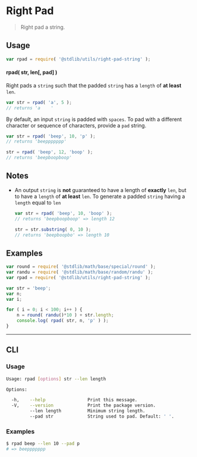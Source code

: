 Right Pad
===
> Right pad a string.

<!-- <usage> -->
## Usage

``` javascript
var rpad = require( '@stdlib/utils/right-pad-string' );
```

#### rpad( str, len[, pad] )

Right pads a `string` such that the padded `string` has a `length` of __at least__ `len`.


``` javascript
var str = rpad( 'a', 5 );
// returns 'a    '
```

By default, an input `string` is padded with `spaces`. To pad with a different character or sequence of characters, provide a `pad` string.

``` javascript
var str = rpad( 'beep', 10, 'p' );
// returns 'beeppppppp'

str = rpad( 'beep', 12, 'boop' );
// returns 'beepboopboop'
```
<!-- </usage> -->

<!-- <notes> -->
## Notes

* An output `string` is __not__ guaranteed to have a length of __exactly__ `len`, but to have a `length` of __at least__ `len`. To generate a padded `string` having a `length` equal to `len`

    ``` javascript
    var str = rpad( 'beep', 10, 'boop' );
    // returns 'beepboopboop' => length 12

    str = str.substring( 0, 10 );
    // returns 'beepboopbo' => length 10
    ```

<!-- </notes> -->

<!-- <examples> -->
## Examples

``` javascript
var round = require( '@stdlib/math/base/special/round' );
var randu = require( '@stdlib/math/base/random/randu' );
var rpad = require( '@stdlib/utils/right-pad-string' );

var str = 'beep';
var n;
var i;

for ( i = 0; i < 100; i++ ) {
    n = round( randu()*10 ) + str.length;
    console.log( rpad( str, n, 'p' ) );
}
```
<!-- </examples> -->

<!-- <cli> -->
---
## CLI

<!-- <usage> -->
### Usage

``` bash
Usage: rpad [options] str --len length

Options:

  -h,    --help                Print this message.
  -V,    --version             Print the package version.
         --len length          Minimum string length.
         --pad str             String used to pad. Default: ' '.
```
<!-- </usage> -->

<!-- <examples> -->
### Examples

``` bash
$ rpad beep --len 10 --pad p
# => beeppppppp
```
<!-- </examples> -->
<!-- </cli> -->

<!-- <links> -->
<!-- </links> -->
